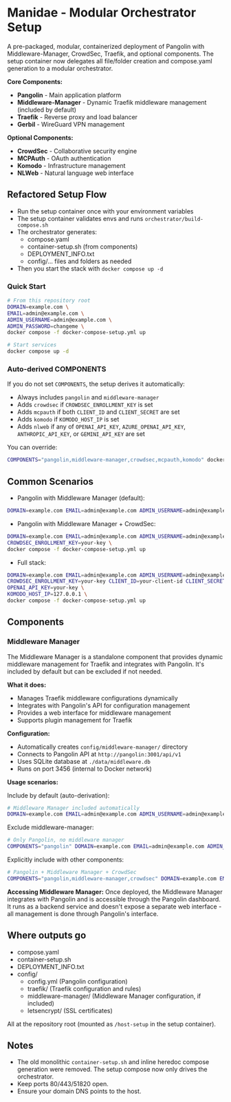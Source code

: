 # Manidae - Modular Orchestrator Setup

A pre-packaged, modular, containerized deployment of Pangolin with Middleware-Manager, CrowdSec, Traefik, and optional components. The setup container now delegates all file/folder creation and compose.yaml generation to a modular orchestrator.

**Core Components:**
- **Pangolin** - Main application platform
- **Middleware-Manager** - Dynamic Traefik middleware management (included by default)
- **Traefik** - Reverse proxy and load balancer
- **Gerbil** - WireGuard VPN management

**Optional Components:**
- **CrowdSec** - Collaborative security engine
- **MCPAuth** - OAuth authentication
- **Komodo** - Infrastructure management
- **NLWeb** - Natural language web interface

## Refactored Setup Flow

- Run the setup container once with your environment variables
- The setup container validates envs and runs `orchestrator/build-compose.sh`
- The orchestrator generates:
  - compose.yaml
  - container-setup.sh (from components)
  - DEPLOYMENT_INFO.txt
  - config/… files and folders as needed
- Then you start the stack with `docker compose up -d`

### Quick Start

```bash
# From this repository root
DOMAIN=example.com \
EMAIL=admin@example.com \
ADMIN_USERNAME=admin@example.com \
ADMIN_PASSWORD=changeme \
docker compose -f docker-compose-setup.yml up

# Start services
docker compose up -d
```

### Auto-derived COMPONENTS

If you do not set `COMPONENTS`, the setup derives it automatically:
- Always includes `pangolin` and `middleware-manager`
- Adds `crowdsec` if `CROWDSEC_ENROLLMENT_KEY` is set
- Adds `mcpauth` if both `CLIENT_ID` and `CLIENT_SECRET` are set
- Adds `komodo` if `KOMODO_HOST_IP` is set
- Adds `nlweb` if any of `OPENAI_API_KEY`, `AZURE_OPENAI_API_KEY`, `ANTHROPIC_API_KEY`, or `GEMINI_API_KEY` are set

You can override:
```bash
COMPONENTS="pangolin,middleware-manager,crowdsec,mcpauth,komodo" docker compose -f docker-compose-setup.yml up
```

## Common Scenarios

- Pangolin with Middleware Manager (default):
```bash
DOMAIN=example.com EMAIL=admin@example.com ADMIN_USERNAME=admin@example.com ADMIN_PASSWORD=changeme docker compose -f docker-compose-setup.yml up
```

- Pangolin with Middleware Manager + CrowdSec:
```bash
DOMAIN=example.com EMAIL=admin@example.com ADMIN_USERNAME=admin@example.com ADMIN_PASSWORD=changeme \
CROWDSEC_ENROLLMENT_KEY=your-key \
docker compose -f docker-compose-setup.yml up
```

- Full stack:
```bash
DOMAIN=example.com EMAIL=admin@example.com ADMIN_USERNAME=admin@example.com ADMIN_PASSWORD=changeme \
CROWDSEC_ENROLLMENT_KEY=your-key CLIENT_ID=your-client-id CLIENT_SECRET=your-client-secret \
OPENAI_API_KEY=your-key \
KOMODO_HOST_IP=127.0.0.1 \
docker compose -f docker-compose-setup.yml up
```

## Components

### Middleware Manager

The Middleware Manager is a standalone component that provides dynamic middleware management for Traefik and integrates with Pangolin. It's included by default but can be excluded if not needed.

**What it does:**
- Manages Traefik middleware configurations dynamically
- Integrates with Pangolin's API for configuration management
- Provides a web interface for middleware management
- Supports plugin management for Traefik

**Configuration:**
- Automatically creates `config/middleware-manager/` directory
- Connects to Pangolin API at `http://pangolin:3001/api/v1`
- Uses SQLite database at `./data/middleware.db`
- Runs on port 3456 (internal to Docker network)

**Usage scenarios:**

Include by default (auto-derivation):
```bash
# Middleware Manager included automatically
DOMAIN=example.com EMAIL=admin@example.com ADMIN_USERNAME=admin@example.com ADMIN_PASSWORD=changeme docker compose -f docker-compose-setup.yml up
```

Exclude middleware-manager:
```bash
# Only Pangolin, no middleware manager
COMPONENTS="pangolin" DOMAIN=example.com EMAIL=admin@example.com ADMIN_USERNAME=admin@example.com ADMIN_PASSWORD=changeme docker compose -f docker-compose-setup.yml up
```

Explicitly include with other components:
```bash
# Pangolin + Middleware Manager + CrowdSec
COMPONENTS="pangolin,middleware-manager,crowdsec" DOMAIN=example.com EMAIL=admin@example.com ADMIN_USERNAME=admin@example.com ADMIN_PASSWORD=changeme CROWDSEC_ENROLLMENT_KEY=your-key docker compose -f docker-compose-setup.yml up
```

**Accessing Middleware Manager:**
Once deployed, the Middleware Manager integrates with Pangolin and is accessible through the Pangolin dashboard. It runs as a backend service and doesn't expose a separate web interface - all management is done through Pangolin's interface.

## Where outputs go

- compose.yaml
- container-setup.sh
- DEPLOYMENT_INFO.txt
- config/
  - config.yml (Pangolin configuration)
  - traefik/ (Traefik configuration and rules)
  - middleware-manager/ (Middleware Manager configuration, if included)
  - letsencrypt/ (SSL certificates)

All at the repository root (mounted as `/host-setup` in the setup container).

## Notes

- The old monolithic `container-setup.sh` and inline heredoc compose generation were removed. The setup compose now only drives the orchestrator.
- Keep ports 80/443/51820 open.
- Ensure your domain DNS points to the host.
